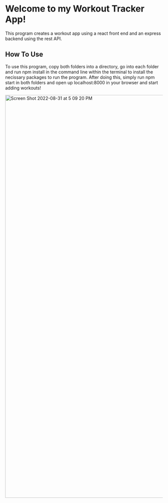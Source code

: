 # Welcome to my Workout Tracker App!
This program creates a workout app using a react front end and an express backend using the rest API. 

## How To Use

To use this program, copy both folders into a directory, go into each folder and run npm install in the 
command line within the terminal to install the necissary packages to run the program. After doing this, simply
run npm start in both folders and open up localhost:8000 in your browser and start adding workouts!


<img width="1284" alt="Screen Shot 2022-08-31 at 5 09 20 PM" src="https://user-images.githubusercontent.com/91487097/187806131-1b5dafc4-7be0-42fe-8184-048ef8d83fc0.png">
